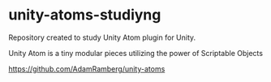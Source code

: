 # unity-atoms-studiyng

Repository created to study Unity Atom plugin for Unity.

Unity Atom is a tiny modular pieces utilizing the power of Scriptable Objects

https://github.com/AdamRamberg/unity-atoms
